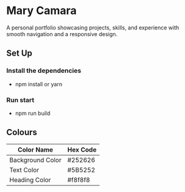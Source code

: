 # Mary Camara 
A personal portfolio showcasing projects, skills, and experience with smooth navigation and a responsive design.

## Set Up

### Install the dependencies
- npm install or yarn


### Run start
- npm run build







## Colours

| Color Name       | Hex Code     |
| ---------------- | ------------ |
| Background Color | #252626      |
| Text Color       | #5B5252      |
| Heading Color    | #f8f8f8      |





